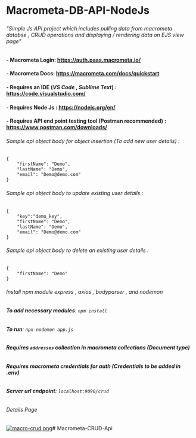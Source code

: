 # Macrometa-DB-API-NodeJs
###
###### "Simple Js API project which includes pulling data from macrometa databse , CRUD operations and displaying / rendering data on EJS view page"
#### - Macrometa Login: https://auth.paas.macrometa.io/
#### - Macrometa Docs: https://macrometa.com/docs/quickstart
#### - Requires an IDE (*VS Code , Sublime Text*) : https://code.visualstudio.com/
#### - Requires Node Js : https://nodejs.org/en/
#### - Requires API end point testing tool (Postman recommended) : https://www.postman.com/downloads/


###### Sample api object body for object insertion (To add new user details) :
```
{
    "firstName": "Demo",
    "lastName": "Demo",
    "email": "Demo@demo.com"
}
```

###### Sample api object body to update existing user details :
```
{
    "key":"demo_key",
    "firstName": "Demo",
    "lastName": "Demo",
    "email": "Demo@demo.com"
}
```
###### Sample api object body to delete an existing user details :
```
{
    "firstName": "Demo"
}
```

###### Install npm module express , axios , bodyparser , and nodemon
###### **To add necessary modules**: ```npm install```
###### **To run**: ```npx nodemon app.js```
###### **Requires ```addresses``` collection in macrometa collections (Document type)**
###### **Requires macrometa credentials for auth (Credentials to be added in .env)**
###### **Server url endpoint**: ```localhost:9090/crud```


###### Details Page
[![macro-crud.png](https://i.postimg.cc/zG18Mb70/macro-crud.png)](https://postimg.cc/0bZTKNLw)# Macrometa-CRUD-Api
